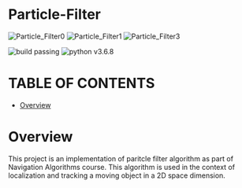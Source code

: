 # Particle-Filter

![Particle_Filter0](https://user-images.githubusercontent.com/46284863/95923871-18bebc80-0dbf-11eb-9c8b-70844a487e15.png)
![Particle_Filter1](https://user-images.githubusercontent.com/46284863/95924013-6a674700-0dbf-11eb-82ae-b97e1f9f66fb.png)
![Particle_Filter3](https://user-images.githubusercontent.com/46284863/95924041-76eb9f80-0dbf-11eb-9ed4-141b9b7774ca.png)

![build passing](https://img.shields.io/badge/build-passing-brightgreen) ![python v3.6.8](https://img.shields.io/badge/python-v3.6.8-blue)

# TABLE OF CONTENTS
* [Overview](#overview)

# Overview
This project is an implementation of paritcle filter algorithm as part of Navigation Algorithms course.
This algorithm is used in the context of localization and tracking a moving object in a 2D space dimension.
